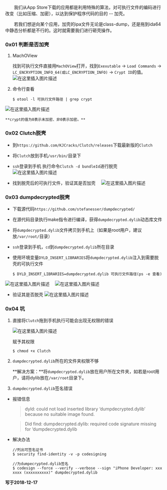 　　我们从App Store下载的应用都是利用特殊的算法，对可执行文件的编码进行改变（比如压缩、加密），以达到保护程序代码的目的 -- 加壳。

　　若我们想逆向某个应用，加壳的ipa文件无论是class-dump，还是拖到ida64中静态分析都是不行的。这时就需要我们进行砸壳操作。

###  0x01 判断是否加壳

1. MachOView

	找到可执行文件直接用`MachOView`打开，找到`Exexutable` -> `Load Commands` -> `LC_ENCRYPTION_INFO_64(或LC_ENCRYPTION_INFO)` -> `Crypt ID`的值。 
![在这里插入图片描述](https://img-blog.csdnimg.cn/20181217213231724.png?x-oss-process=image/watermark,type_ZmFuZ3poZW5naGVpdGk,shadow_10,text_aHR0cHM6Ly9ibG9nLmNzZG4ubmV0L3FxMjQ0NTk2,size_16,color_FFFFFF,t_70)

2. 命令行查看

	```
	$ otool -l 可执行文件路径 | grep crypt
	```
![在这里插入图片描述](https://img-blog.csdnimg.cn/20181217213719340.png)

	**crypt的值为0表示未加密、非0表示加密。**


### 0x02 Clutch脱壳

- 到`https://github.com/KJCracks/Clutch/releases`下载最新版的`Clutch`

- 将`Clutch`放到手机`/usr/bin/`目录下
- `ssh`登录到手机 执行命令`Clutch -d bundleId`进行脱壳　
![在这里插入图片描述](https://img-blog.csdnimg.cn/20181217215820989.png?x-oss-process=image/watermark,type_ZmFuZ3poZW5naGVpdGk,shadow_10,text_aHR0cHM6Ly9ibG9nLmNzZG4ubmV0L3FxMjQ0NTk2,size_16,color_FFFFFF,t_70)

- 找到脱壳后的可执行文件，验证其是否加壳　
![在这里插入图片描述](https://img-blog.csdnimg.cn/20181217215946661.png)

### 0x03 dumpdecrypted脱壳

- 下载源代码`https://github.com/stefanesser/dumpdecrypted/`

- 在源代码目录执行make指令进行编译，获得`dumpdecrypted.dylib`动态库文件
- 将`dumpdecrypted.dylib`文件拷贝到手机上（如果是root用户，建议放`/var/root/`目录）
- `ssh`登录到手机，`cd`到`dumpdecrypted.dylib`所在目录
- 使用环境变量`DYLD_INSERT_LIBRARIES`将`dumpdecrypted.dylib`注入到需要脱壳的可执行文件

	```
	$ DYLD_INSERT_LIBRARIES=dumpdecrypted.dylib 可执行文件路径(ps -e 查看)
	```
![在这里插入图片描述](https://img-blog.csdnimg.cn/20181217221449138.png?x-oss-process=image/watermark,type_ZmFuZ3poZW5naGVpdGk,shadow_10,text_aHR0cHM6Ly9ibG9nLmNzZG4ubmV0L3FxMjQ0NTk2,size_16,color_FFFFFF,t_70)　
![在这里插入图片描述](https://img-blog.csdnimg.cn/20181217221550616.png)

- 验证其是否脱壳
![在这里插入图片描述](https://img-blog.csdnimg.cn/20181217221732164.png)


### 0x04 坑

1. 直接将`Clutch`拖到手机执行可能会出现无权限的错误

	![在这里插入图片描述](https://img-blog.csdnimg.cn/20181217221902855.png)

	赋予其权限

	```
	$ chmod +x Clutch
	```

2. `dumpdecrypted.dylib`所在的文件夹权限不够

	**解决方案：**将`dumpdecrypted.dylib`放在用户所在文件夹，如若是root用户，请将dylib放在`/var/root`目录下。
	
3. `dumpdecrypted.dylib`签名错误 

- 报错信息
	> dyld: could not load inserted library ‘dumpdecrypted.dylib’ because no suitable image found.
	
	>  Did find: dumpdecrypted.dylib: required code signature missing for ‘dumpdecrypted.dylib

- 解决办法

	```
	//列出可签名证书
	$ security find-identity -v -p codesigning

	//为dumpecrypted.dylib签名
	$ codesign --force --verify --verbose --sign "iPhone Developer: xxx xxxx (xxxxxxxxxx)" dumpdecrypted.dylib
	```
**写于2018-12-17**
